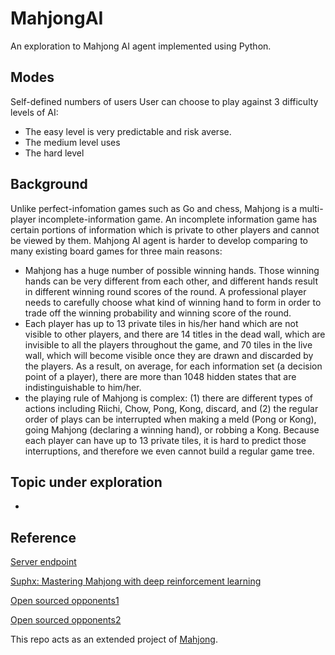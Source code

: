 # MahjongAI

An exploration to Mahjong AI agent implemented using Python.

## Modes
Self-defined numbers of users
User can choose to play against 3 difficulty levels of AI:
- The easy level is very predictable and risk averse.
- The medium level uses 
- The hard level 

## Background

Unlike perfect-infomation games such as Go and chess, Mahjong is a multi-player incomplete-information game. An incomplete information game has certain portions of information which is private to other players and cannot be viewed by them. Mahjong AI agent is harder to develop comparing to many existing board games for three main reasons:

- Mahjong has a huge number of possible winning hands. Those winning hands can be very different from each other, and different hands result in different winning round scores of the round. A professional player needs to carefully choose what kind of winning hand to form in order to trade off the winning probability and winning score of the round.
- Each player has up to 13 private tiles in his/her hand
which are not visible to other players, and there are 14 titles in the dead wall,
which are invisible to all the players throughout the game, and 70 tiles in the
live wall, which will become visible once they are drawn and discarded by the
players. As a result, on average, for each information set (a decision point of
a player), there are more than 1048 hidden states that are indistinguishable to
him/her.
- the playing rule of Mahjong is complex: (1) there are different types
of actions including Riichi, Chow, Pong, Kong, discard, and (2) the regular order
of plays can be interrupted when making a meld (Pong or Kong), going Mahjong
(declaring a winning hand), or robbing a Kong. Because each player can have
up to 13 private tiles, it is hard to predict those interruptions, and therefore
we even cannot build a regular game tree.

## Topic under exploration
- 


## Reference

[Server endpoint](www.logos.t.u-tokyo.ac.jp/mjai/)

[Suphx: Mastering Mahjong with deep reinforcement learning](https://arxiv.org/pdf/2003.13590.pdf)

[Open sourced opponents1](https://github.com/gimite/mjai-manue)

[Open sourced opponents2](https://github.com/wistery-k/mjai-silica)


This repo acts as an extended project of [Mahjong](https://github.com/zbcszr/Mahjong). 
